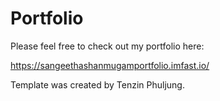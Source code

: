# Portfolio 

Please feel free to check out my portfolio here:

https://sangeethashanmugamportfolio.imfast.io/


Template was created by Tenzin Phuljung.
